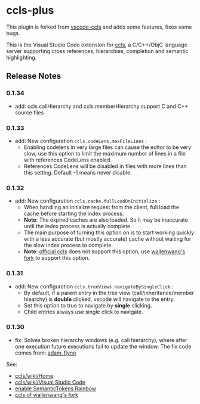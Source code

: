 # ccls-plus

This plugin is forked from [vscode-ccls](https://github.com/MaskRay/vscode-ccls) and adds some features, fixes some bugs.

This is the Visual Studio Code extension for [ccls](https://github.com/MaskRay/ccls),
 a C/C++/ObjC language server supporting cross references, hierarchies, completion and semantic highlighting.


## Release Notes

### 0.1.34
* add: ccls.callHierarchy and ccls.memberHierarchy support C and C++ source files

### 0.1.33
* add: New configuration `ccls.codeLens.maxFileLines` :
    * Enabling codelens in very large files can cause the editor to be very slow, use this option to limit the maximum number of lines in a file with references CodeLens enabled.
    * References CodeLens will be disabled in files with more lines than this setting. Default -1 means never disable.
    
### 0.1.32
* add: New configuration `ccls.cache.fullLoadOnInitialize` :
    * When handling an initialize request from the client, full load the cache before starting the index process. 
    * **Note**: The expired caches are also loaded. So it may be inaccurate until the index process is actually complete. 
    * The main purpose of turning this option on is to start working quickly with a less accurate (but mostly accurate) cache without waiting for the slow index process to complete.
    * **Note**: [official ccls](https://github.com/MaskRay/ccls) does not support this option, use [wallenwang's fork](https://github.com/xinghun/ccls) to support this option.

### 0.1.31
* add: New configuration `ccls.treeViews.navigateBySingleClick` :
    * By default, if a parent entry in the tree view (call/inheritance/member hiearchy) is **double** clicked, vscode will navigate to the entry. 
    * Set this option to true to navigate by **single** clicking.
    * Child entries always use single click to navigate.

### 0.1.30
* fix: Solves broken hierarchy windows (e.g. call hierarchy), where after one execution future executions fail to update the window. The fix code comes from: [adam-flynn](https://github.com/adam-flynn/vscode-ccls)


See:

* [ccls/wiki/Home](https://github.com/MaskRay/ccls/wiki/Home)
* [ccls/wiki/Visual Studio Code](https://github.com/MaskRay/ccls/wiki/Visual-Studio-Code)
* [enable SemanticTokens Rainbow](doc/enable-rainbow-colors.md)
* [ccls of wallenwang's fork](https://github.com/xinghun/ccls)
